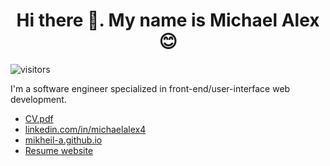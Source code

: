 <h1 align="center">Hi there 👋. My name is Michael Alex 😊</h1>

![visitors](https://visitor-badge.glitch.me/badge?page_id=mikheil-a.visitor-badge)

<p>I'm a software engineer specialized in front-end/user-interface web development.</p>


* [CV.pdf](https://mikheil-a.github.io/cv)
* [linkedin.com/in/michaelalex4](https://www.linkedin.com/in/michaelalex4)
* [mikheil-a.github.io](https://mikheil-a.github.io)
* [Resume website](https://mikheil-a.github.io/resume)




<!--
### Hi there 👋
-->


<!--
**Mikheil-A/Mikheil-A** is a ✨ _special_ ✨ repository because its `README.md` (this file) appears on your GitHub profile.

Here are some ideas to get you started:

- 🔭 I’m currently working on ...
- 🌱 I’m currently learning ...
- 👯 I’m looking to collaborate on ...
- 🤔 I’m looking for help with ...
- 💬 Ask me about ...
- 📫 How to reach me: ...
- 😄 Pronouns: ...
- ⚡ Fun fact: ...
-->
